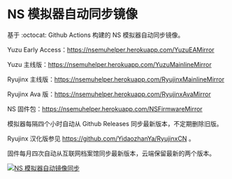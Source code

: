 # NS 模拟器自动同步镜像

基于 :octocat: Github Actions 构建的 NS 模拟器自动同步镜像。

Yuzu Early Access：https://nsemuhelper.herokuapp.com/YuzuEAMirror

Yuzu 主线版：https://nsemuhelper.herokuapp.com/YuzuMainlineMirror

Ryujinx 主线版：https://nsemuhelper.herokuapp.com/RyujinxMainlineMirror

Ryujinx Ava 版：https://nsemuhelper.herokuapp.com/RyujinxAvaMirror

NS 固件包：https://nsemuhelper.herokuapp.com/NSFirmwareMirror

模拟器每隔四个小时自动从 Github Releases 同步最新版本，不定期删除旧版。

Ryujinx 汉化版参见 https://github.com/YidaozhanYa/RyujinxCN 。

固件每月四次自动从互联网档案馆同步最新版本，云端保留最新的两个版本。

[![NS 模拟器自动镜像同步](https://github.com/YidaozhanYa/ActionsMirror/actions/workflows/autosync.yml/badge.svg)](https://github.com/YidaozhanYa/ActionsMirror/actions/workflows/autosync.yml)

